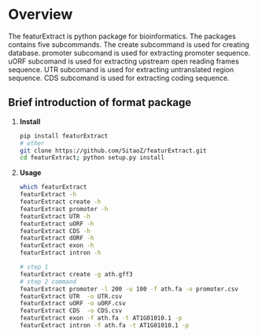 # Overview

The featurExtract is python package for bioinformatics. 
The packages contains five subcommands.
The create subcommand is used for creating database.
promoter subcomand is used for extracting promoter sequence.
uORF subcomand is used for extracting upstream open reading frames sequence.
UTR subcomand is used for extracting untranslated region sequence.
CDS subcomand is used for extracting coding sequence.


## Brief introduction of format package

1. **Install** <br>
    ```bash
    pip install featurExtract
    # other
    git clone https://github.com/SitaoZ/featurExtract.git
    cd featurExtract; python setup.py install
    ```

2. **Usage** <br>
    ```bash
    which featurExtract
    featurExtract -h 
    featurExtract create -h 
    featurExtract promoter -h 
    featurExtract UTR -h 
    featurExtract uORF -h 
    featurExtract CDS -h 
    featurExtract dORF -h
    featurExtract exon -h
    featurExtract intron -h
    ```

    ```bash
    # step 1 
    featurExtract create -g ath.gff3 
    # step 2 command
    featurExtract promoter -l 200 -u 100 -f ath.fa -o promoter.csv
    featurExtract UTR  -o UTR.csv
    featurExtract uORF -o uORF.csv
    featurExtract CDS  -o CDS.csv
    featurExtract exon -f ath.fa -t AT1G01010.1 -p 
    featurExtract intron -f ath.fa -t AT1G01010.1 -p  
    ```
    
